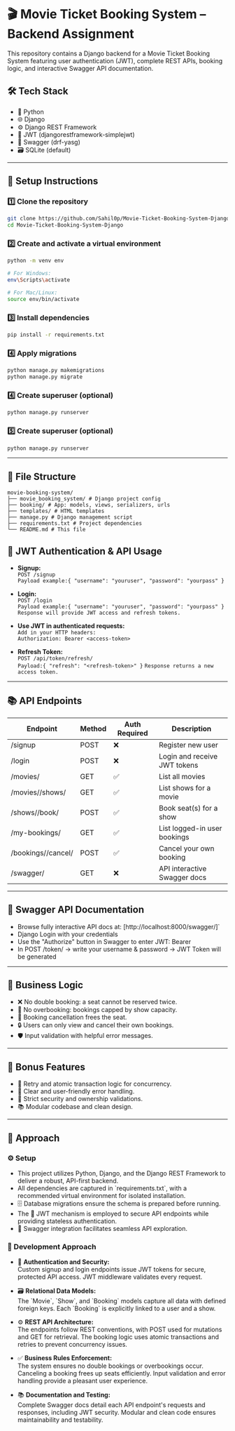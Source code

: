 
# 🎬 Movie Ticket Booking System – Backend Assignment

This repository contains a Django backend for a Movie Ticket Booking System featuring user authentication (JWT), complete REST APIs, booking logic, and interactive Swagger API documentation.

## 🛠 Tech Stack

- 🐍 Python  
- 🌐 Django  
- ⚙️ Django REST Framework  
- 🔐 JWT (djangorestframework-simplejwt)  
- 📄 Swagger (drf-yasg)  
- 🗃️ SQLite (default)

---

## 🚀 Setup Instructions

### 1️⃣ Clone the repository
```bash
git clone https://github.com/Sahil0p/Movie-Ticket-Booking-System-Django
cd Movie-Ticket-Booking-System-Django
```

### 2️⃣ Create and activate a virtual environment
```bash
python -m venv env

# For Windows:
env\Scripts\activate

# For Mac/Linux:
source env/bin/activate
```

### 3️⃣ Install dependencies
```bash
pip install -r requirements.txt
```

### 4️⃣ Apply migrations
```bash
python manage.py makemigrations  
python manage.py migrate
```


### 4️⃣ Create superuser (optional)
```bash
python manage.py runserver
```

### 5️⃣ Create superuser (optional)
```bash
python manage.py runserver
```

---

## 📂 File Structure
```plaintext
movie-booking-system/
├── movie_booking_system/ # Django project config
├── booking/ # App: models, views, serializers, urls
├── templates/ # HTML templates
├── manage.py # Django management script
├── requirements.txt # Project dependencies
└── README.md # This file
```

## 🔐 JWT Authentication & API Usage

- **Signup:**  
  `POST /signup`  
  `Payload example:{ "username": "youruser", "password": "yourpass" }`

- **Login:**  
   `POST /login`  
   `Payload example:{ "username": "youruser", "password": "yourpass" }`
   `Response will provide JWT access and refresh tokens.`

- **Use JWT in authenticated requests:**  
   `Add in your HTTP headers:`  
   `Authorization: Bearer <access-token>`
- **Refresh Token:**  
`POST /api/token/refresh/`  
`Payload:{ "refresh": "<refresh-token>" }`
`Response returns a new access token.`


---

## 📚 API Endpoints

| Endpoint                    | Method | Auth Required | Description                          |
|-----------------------------|--------|---------------|------------------------------------|
| /signup                     | POST   | ❌            | Register new user                   |
| /login                      | POST   | ❌            | Login and receive JWT tokens       |
| /movies/                    | GET    | ✅            | List all movies                    |
| /movies/<id>/shows/         | GET    | ✅            | List shows for a movie             |
| /shows/<id>/book/           | POST   | ✅            | Book seat(s) for a show            |
| /my-bookings/               | GET    | ✅            | List logged-in user bookings       |
| /bookings/<id>/cancel/      | POST   | ✅            | Cancel your own booking            |
| /swagger/                   | GET    | ❌            | API interactive Swagger docs       |

---

## 📄 Swagger API Documentation

- Browse fully interactive API docs at: [http://localhost:8000/swagger/]`
- Django Login with your credentials
- Use the "Authorize" button in Swagger to enter JWT: Bearer <token>
- In POST /token/  -> write your username & password  -> JWT Token will be generated

---

## 🎯 Business Logic

- ❌ No double booking: a seat cannot be reserved twice.  
- 🚫 No overbooking: bookings capped by show capacity.  
- 🔄 Booking cancellation frees the seat.  
- 🔒 Users can only view and cancel their own bookings.  
- 🛡️ Input validation with helpful error messages.

---

## 🌟 Bonus Features

- 🔁 Retry and atomic transaction logic for concurrency.  
- 🚨 Clear and user-friendly error handling.  
- 🔑 Strict security and ownership validations.  
- 📚 Modular codebase and clean design.

---

## 🎯 Approach

### ⚙️ Setup

- This project utilizes Python, Django, and the Django REST Framework to deliver a robust, API-first backend.
- All dependencies are captured in \`requirements.txt\`, with a recommended virtual environment for isolated installation.
- 🗄️ Database migrations ensure the schema is prepared before running.
- The 🔐 JWT mechanism is employed to secure API endpoints while providing stateless authentication.
- 📝 Swagger integration facilitates seamless API exploration.

### 🚧 Development Approach

- 🔐 **Authentication and Security:**  
Custom signup and login endpoints issue JWT tokens for secure, protected API access. JWT middleware validates every request.

- 🗃️ **Relational Data Models:**  
The \`Movie\`, \`Show\`, and \`Booking\` models capture all data with defined foreign keys. Each \`Booking\` is explicitly linked to a user and a show.

- ⚙️ **REST API Architecture:**  
The endpoints follow REST conventions, with POST used for mutations and GET for retrieval. The booking logic uses atomic transactions and retries to prevent concurrency issues.

- ✅ **Business Rules Enforcement:**  
The system ensures no double bookings or overbookings occur. Canceling a booking frees up seats efficiently. Input validation and error handling provide a pleasant user experience.

- 📚 **Documentation and Testing:**  
Complete Swagger docs detail each API endpoint's requests and responses, including JWT security. Modular and clean code ensures maintainability and testability.
